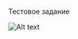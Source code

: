 Тестовое задание 

![Alt text](/mnt/c/Users/radga/Desktop/test_/Снимок.png?raw=true "Optional Title")